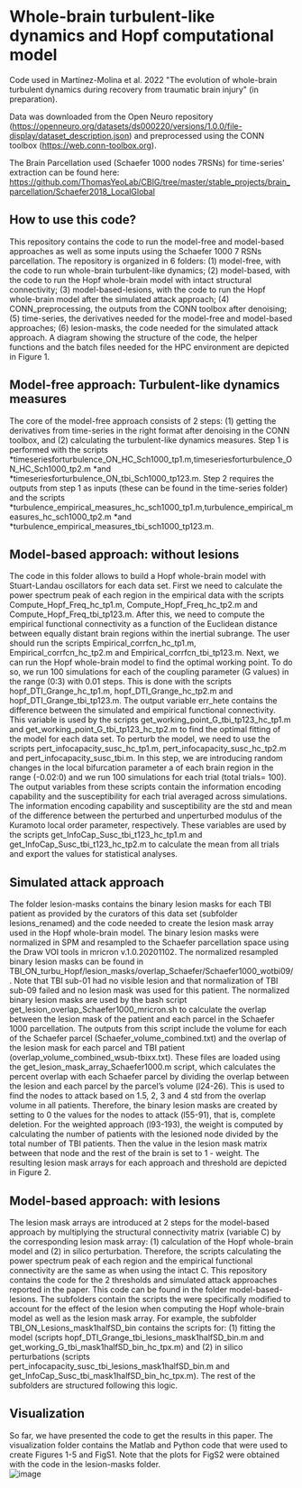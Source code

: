 # Whole-brain turbulent-like dynamics and Hopf computational model

Code used in Martínez-Molina et al. 2022 "The evolution of whole-brain turbulent dynamics during recovery from traumatic brain injury" (in preparation). 

Data was downloaded from the Open Neuro repository (https://openneuro.org/datasets/ds000220/versions/1.0.0/file-display/dataset_description.json) and preprocessed using the CONN toolbox (https://web.conn-toolbox.org). 

The Brain Parcellation used (Schaefer 1000 nodes 7RSNs) for time-series' extraction can be found here: https://github.com/ThomasYeoLab/CBIG/tree/master/stable_projects/brain_parcellation/Schaefer2018_LocalGlobal

## How to use this code?

This repository contains the code to run the model-free and model-based approaches as well as some inputs using the Schaefer 1000 7 RSNs parcellation. The repository is organized in 6 folders: (1) model-free, with the code to run whole-brain turbulent-like dynamics; (2) model-based, with the code to run the Hopf whole-brain model with intact structural connectivity; (3) model-based-lesions, with the code to run the Hopf whole-brain model after the simulated attack approach; (4) CONN_preprocessing, the outputs from the CONN toolbox after denoising; (5) time-series, the derivatives needed for the model-free and model-based approaches; (6) lesion-masks, the code needed for the simulated attack approach. A diagram showing the structure of the code, the helper functions and the batch files needed for the HPC environment are depicted in Figure 1. 

## Model-free approach: Turbulent-like dynamics measures

The core of the model-free approach consists of 2 steps: (1) getting the derivatives from time-series in the right format after denoising in the CONN toolbox, and (2) calculating the turbulent-like dynamics measures. Step 1 is performed with the scripts *timeseriesforturbulence_ON_HC_Sch1000_tp1.m,timeseriesforturbulence_ON_HC_Sch1000_tp2.m *and *timeseriesforturbulence_ON_tbi_Sch1000_tp123.m. Step 2 requires the outputs from step 1 as inputs (these can be found in the time-series folder) and the scripts *turbulence_empirical_measures_hc_sch1000_tp1.m,turbulence_empirical_measures_hc_sch1000_tp2.m *and *turbulence_empirical_measures_tbi_sch1000_tp123.m.

## Model-based approach: without lesions 

The code in this folder allows to build a Hopf whole-brain model with Stuart-Landau oscillators for each data set. First we need to calculate the power spectrum peak of each region in the empirical data with the scripts Compute_Hopf_Freq_hc_tp1.m, Compute_Hopf_Freq_hc_tp2.m and Compute_Hopf_Freq_tbi_tp123.m.  After this, we need to compute the empirical functional connectivity as a function of the Euclidean distance between equally distant brain regions within the inertial subrange. The user should run the scripts Empirical_corrfcn_hc_tp1.m, Empirical_corrfcn_hc_tp2.m and  Empirical_corrfcn_tbi_tp123.m. Next, we can run the Hopf whole-brain model to find the optimal working point. To do so, we run 100 simulations for each of the coupling parameter (G values) in the range (0:3) with 0.01 steps. This is done with the scripts hopf_DTI_Grange_hc_tp1.m, hopf_DTI_Grange_hc_tp2.m and hopf_DTI_Grange_tbi_tp123.m. The output variable err_hete contains the difference between the simulated and empirical functional connectivity. This variable is used by the scripts get_working_point_G_tbi_tp123_hc_tp1.m and get_working_point_G_tbi_tp123_hc_tp2.m to find the optimal fitting of the model for each data set. To perturb the model, we need to use the scripts pert_infocapacity_susc_hc_tp1.m, pert_infocapacity_susc_hc_tp2.m and pert_infocapacity_susc_tbi.m. In this step, we are introducing random changes in the local bifurcation parameter a of each brain region in the range (-0.02:0) and we run 100 simulations for each trial (total trials= 100). The output variables from these scripts contain the information encoding capability and the susceptibility for each trial averaged across simulations. The information encoding capability and susceptibility are the std and mean of the difference between the perturbed and unperturbed modulus of the Kuramoto local order parameter, respectively. These variables are used by the scripts get_InfoCap_Susc_tbi_t123_hc_tp1.m and get_InfoCap_Susc_tbi_t123_hc_tp2.m to calculate the mean from all trials and export the values for statistical analyses. 

## Simulated attack approach

The folder lesion-masks contains the binary lesion masks for each TBI patient as provided by the curators of this data set (subfolder lesions_renamed) and the code needed to create the lesion mask array used in the Hopf whole-brain model. The binary lesion masks were normalized in SPM and resampled to the Schaefer parcellation space using the Draw VOI tools in mricron v.1.0.20201102. The normalized resampled binary lesion masks can be found in TBI_ON_turbu_Hopf/lesion_masks/overlap_Schaefer/Schaefer1000_wotbi09/.  Note that TBI sub-01 had no visible lesion and that normalization of TBI sub-09 failed and no lesion mask was used for this patient. The normalized binary lesion masks are used by the bash script get_lesion_overlap_Schaefer1000_mricron.sh to calculate the overlap between the lesion mask of the patient and each parcel in the Schaefer 1000 parcellation. The outputs from this script include the volume for each of the Schaefer parcel (Schaefer_volume_combined.txt) and the overlap of the lesion mask for each parcel and TBI patient (overlap_volume_combined_wsub-tbixx.txt). These files are loaded using the get_lesion_mask_array_Schaefer1000.m script, which calculates the percent overlap with each Schaefer parcel by dividing the overlap between the lesion and each parcel by the parcel’s volume (l24-26). This is used to find the nodes to attack based on 1.5, 2, 3 and 4 std from the overlap volume in all patients. Therefore, the binary lesion masks are created by setting to 0 the values for the nodes to attack (l55-91), that is, complete deletion. For the weighted approach (l93-193), the weight is computed by calculating the number of patients with the lesioned node divided by the total number of TBI patients. Then the value in the lesion mask matrix between that node and the rest of the brain is set to 1 - weight. The resulting lesion mask arrays for each approach and threshold are depicted in Figure 2.   

## Model-based approach: with lesions 

The lesion mask arrays are introduced at 2 steps for the model-based approach by multiplying the structural connectivity matrix (variable C) by the corresponding lesion mask array: (1) calculation of the Hopf whole-brain model and (2) in silico perturbation. Therefore, the scripts calculating the power spectrum peak of each region and the empirical functional connectivity are the same as when using the intact C. This repository contains the code for the 2 thresholds and simulated attack approaches reported in the paper. This code can be found in the folder model-based-lesions. The subfolders contain the scripts the were specifically modified to account for the effect of the lesion when computing the Hopf whole-brain model as well as the lesion mask array. For example, the subfolder TBI_ON_Lesions_mask1halfSD_bin contains the scripts for: (1) fitting the model (scripts hopf_DTI_Grange_tbi_lesions_mask1halfSD_bin.m and get_working_G_tbi_mask1halfSD_bin_hc_tpx.m) and (2) in silico perturbations (scripts pert_infocapacity_susc_tbi_lesions_mask1halfSD_bin.m and get_InfoCap_Susc_tbi_mask1halfSD_bin_hc_tpx.m). The rest of the subfolders are structured following this logic. 

## Visualization

So far, we have presented the code to get the results in this paper. The visualization folder contains the Matlab and Python code that were used to create Figures 1-5 and FigS1. Note that the plots for FigS2 were obtained with the code in the lesion-masks folder.  
![image](https://github.com/noechan/TBI_ON_turbu_Hopf/assets/38212657/d30f18f2-97fa-4615-a37d-2330fd6d1477)
 

